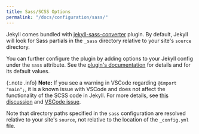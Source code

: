 ```yaml
---
title: Sass/SCSS Options
permalink: "/docs/configuration/sass/"
---
```


Jekyll comes bundled with [jekyll-sass-converter](https://github.com/jekyll/jekyll-sass-converter) plugin. By default, Jekyll will look for Sass partials in the `_sass` directory relative to your site's `source` directory.

You can further configure the plugin by adding options to your Jekyll config under the `sass` attribute. See the [plugin's documentation](https://github.com/jekyll/jekyll-sass-converter#usage) for details and for its default values.

{:.note .info}
**Note:** If you see a warning in VSCode regarding `@import "main";`, it is a known issue with VSCode and does not affect the functionality of the SCSS code in Jekyll. For more details, see [this discussion](https://talk.jekyllrb.com/t/an-error-in-styles-scss-which-should-be-ignored/8264) and [VSCode issue](https://github.com/microsoft/vscode-cpptools/issues/1231).



<div class="note info">
  <p>
    Note that directory paths specified in the <code>sass</code> configuration
    are resolved relative to your site's <code>source</code>, not relative to the location of the <code>_config.yml</code> file.
  </p>
</div>
